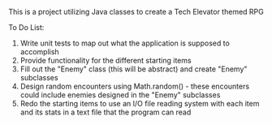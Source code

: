 This is a project utilizing Java classes to create a Tech Elevator themed RPG

To Do List:
1. Write unit tests to map out what the application is supposed to accomplish
2. Provide functionality for the different starting items
3. Fill out the "Enemy" class (this will be abstract) and create "Enemy" subclasses
4. Design random encounters using Math.random() - these encounters could include enemies designed in the "Enemy" subclasses
5. Redo the starting items to use an I/O file reading system with each item and its stats in a text file that the program can read
